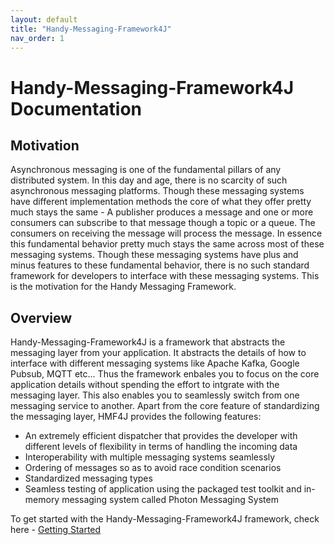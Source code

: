 ```yaml
---
layout: default
title: "Handy-Messaging-Framework4J"
nav_order: 1
---
```


# Handy-Messaging-Framework4J Documentation

## Motivation
Asynchronous messaging is one of the fundamental pillars of any distributed system. In this day and age, there is no scarcity of such asynchronous messaging platforms. Though these messaging systems have different implementation methods the core of what they offer pretty much stays the same - A publisher produces a message and one or more consumers can subscribe to that message though a topic or a queue. The consumers on receiving the message will process the message. In essence this fundamental behavior pretty much stays the same across most of these messaging systems. Though these messaging systems have plus and minus features to these fundamental behavior, there is no such standard framework for developers to interface with these messaging systems. This is the motivation for the Handy Messaging Framework.

## Overview
Handy-Messaging-Framework4J is a framework that abstracts the messaging layer from your application. It abstracts the details of how to interface with different messaging systems like Apache Kafka, Google Pubsub, MQTT etc... Thus the framework enbales you to focus on the core application details without spending the effort to intgrate with the messaging layer. This also enables you to seamlessly switch from one messaging service to another.
Apart from the core feature of standardizing the messaging layer, HMF4J provides the following features:
 - An extremely efficient dispatcher that provides the developer with different levels of flexibility in terms of handling the incoming data
 - Interoperability with multiple messaging systems seamlessly
 - Ordering of messages so as to avoid race condition scenarios
 - Standardized messaging types
 - Seamless testing of application using the packaged test toolkit and in-memory messaging system called Photon Messaging System

To get started with the Handy-Messaging-Framework4J framework, check here - [Getting Started](handy-messaging4j-docs/GettingStarted.html)





